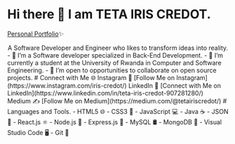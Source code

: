 # Hi there 👋 I am  TETA IRIS CREDOT. 
[Personal Portfolio](https://tetairiscredot.netlify.app/)✨ <br>

<div style="text-align:center">  A Software Developer and Engineer who likes to transform ideas into reality.</div>
- 🔭 I’m  a Software developer specialized in Back-End Development.
- 🌱 I’m currently a student at the University of Rwanda in Computer and Software Engineering.
- 👯 I’m open to opportunities to collaborate on open source projects.
# Connect with Me 🌐
 Instagram 📸    [Follow Me on Instagram](https://www.instagram.com/iris-credot/)
 LinkedIn 💼     [Connect with Me on LinkedIn](https://www.linkedin.com/in/teta-iris-credot-907281280/) 
 Medium ✍️       [Follow Me on Medium](https://medium.com/@tetairiscredot/)
# Languages and Tools.
- HTML5 🌐
- CSS3 🎨
- JavaScript 💻
- Java ☕
- JSON 📄
- React.js ⚛️
- Node.js 🚀
- Express.js 🚂
- MySQL 🛢️
- MongoDB 🍃
- Visual Studio Code 🖥️
- Git 🌳

